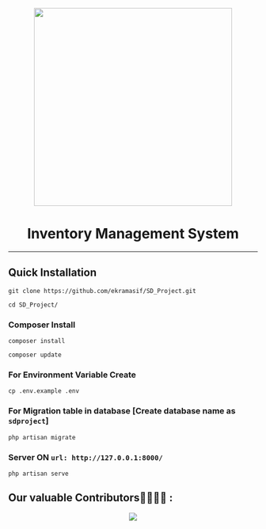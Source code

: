 <p align="center"><a href="https://laravel.com" target="_blank"><img src="https://raw.githubusercontent.com/laravel/art/master/logo-lockup/5%20SVG/2%20CMYK/1%20Full%20Color/laravel-logolockup-cmyk-red.svg" width="400"></a></p>
<h1 align="center">Inventory Management System</h1>
<hr>


## Quick Installation

    git clone https://github.com/ekramasif/SD_Project.git

    cd SD_Project/
    
### Composer Install
    
    composer install
   
    composer update
    
### For Environment Variable Create
 
    cp .env.example .env
 
    
 ### For Migration table in database [Create database name as ```sdproject```]
 
    php artisan migrate
    
### Server ON ```url: http://127.0.0.1:8000/```

    php artisan serve

## Our valuable Contributors👩‍💻👨‍💻 :

<p align="center">
  <img src="https://contributors-img.web.app/image?repo=ekramasif/SD_Project" />
</p>
